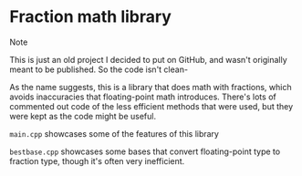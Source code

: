 # Fraction math library

> [!NOTE]
> This is just an old project I decided to put on GitHub, and wasn't originally meant to be published. So the code isn't clean-

As the name suggests, this is a library that does math with fractions, which avoids inaccuracies that floating-point math introduces.
There's lots of commented out code of the less efficient methods that were used, but they were kept as the code might be useful.

`main.cpp` showcases some of the features of this library

`bestbase.cpp` showcases some bases that convert floating-point type to fraction type, though it's often very inefficient.
